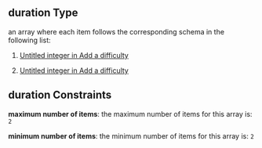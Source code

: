 ## duration Type

an array where each item follows the corresponding schema in the following list:

1.  [Untitled integer in Add a difficulty](add-difficulty-properties-mortgage-properties-duration-items-0.md "check type definition")

2.  [Untitled integer in Add a difficulty](add-difficulty-properties-mortgage-properties-duration-items-1.md "check type definition")

## duration Constraints

**maximum number of items**: the maximum number of items for this array is: `2`

**minimum number of items**: the minimum number of items for this array is: `2`
